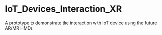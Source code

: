 # IoT_Devices_Interaction_XR
 A prototype to demonstrate the interaction with IoT device using the future AR/MR HMDs
